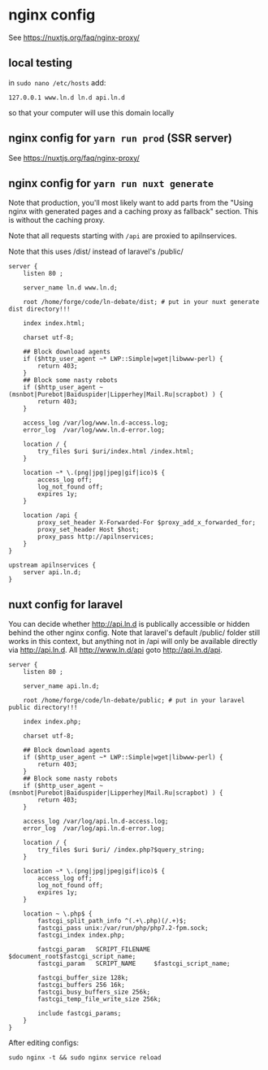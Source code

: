 # nginx config

See https://nuxtjs.org/faq/nginx-proxy/

## local testing

in `sudo nano /etc/hosts` add:

```
127.0.0.1 www.ln.d ln.d api.ln.d
```

so that your computer will use this domain locally

## nginx config for `yarn run prod` (SSR server)

See https://nuxtjs.org/faq/nginx-proxy/

## nginx config for `yarn run nuxt generate`

Note that production, you'll most likely want to add parts from the "Using nginx with generated pages and a caching proxy as fallback" section. This is without the caching proxy.

Note that all requests starting with `/api` are proxied to apilnservices.

Note that this uses /dist/ instead of laravel's /public/

```nginx
server {
    listen 80 ;

    server_name ln.d www.ln.d;

    root /home/forge/code/ln-debate/dist; # put in your nuxt generate dist directory!!!

    index index.html;

    charset utf-8;

    ## Block download agents
    if ($http_user_agent ~* LWP::Simple|wget|libwww-perl) {
        return 403;
    }
    ## Block some nasty robots
    if ($http_user_agent ~ (msnbot|Purebot|Baiduspider|Lipperhey|Mail.Ru|scrapbot) ) {
        return 403;
    }

    access_log /var/log/www.ln.d-access.log;
    error_log  /var/log/www.ln.d-error.log;

    location / {
        try_files $uri $uri/index.html /index.html;
    }

    location ~* \.(png|jpg|jpeg|gif|ico)$ {
        access_log off;
        log_not_found off;
        expires 1y;
    }

    location /api {
        proxy_set_header X-Forwarded-For $proxy_add_x_forwarded_for;
        proxy_set_header Host $host;
        proxy_pass http://apilnservices;
    }
}

upstream apilnservices {
    server api.ln.d;
}
```

## nuxt config for laravel

You can decide whether http://api.ln.d is publically accessible or hidden behind the other nginx config. Note that laravel's default /public/ folder still works in this context, but anything not in /api will only be available directly via http://api.ln.d. All http://www.ln.d/api goto http://api.ln.d/api.



```nginx
server {
    listen 80 ;

    server_name api.ln.d;

    root /home/forge/code/ln-debate/public; # put in your laravel public directory!!!

    index index.php;

    charset utf-8;

    ## Block download agents
    if ($http_user_agent ~* LWP::Simple|wget|libwww-perl) {
        return 403;
    }
    ## Block some nasty robots
    if ($http_user_agent ~ (msnbot|Purebot|Baiduspider|Lipperhey|Mail.Ru|scrapbot) ) {
        return 403;
    }

    access_log /var/log/api.ln.d-access.log;
    error_log  /var/log/api.ln.d-error.log;

    location / {
        try_files $uri $uri/ /index.php?$query_string;
    }

    location ~* \.(png|jpg|jpeg|gif|ico)$ {
        access_log off;
        log_not_found off;
        expires 1y;
    }

    location ~ \.php$ {
        fastcgi_split_path_info ^(.+\.php)(/.+)$;
        fastcgi_pass unix:/var/run/php/php7.2-fpm.sock;
        fastcgi_index index.php;

        fastcgi_param   SCRIPT_FILENAME $document_root$fastcgi_script_name;
        fastcgi_param   SCRIPT_NAME     $fastcgi_script_name;

        fastcgi_buffer_size 128k;
        fastcgi_buffers 256 16k;
        fastcgi_busy_buffers_size 256k;
        fastcgi_temp_file_write_size 256k;

        include fastcgi_params;
    }
}
```

After editing configs:

```shell
sudo nginx -t && sudo nginx service reload
```
